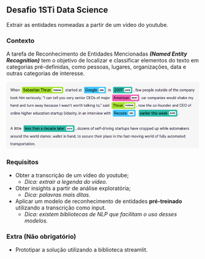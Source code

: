 ## Desafio 1STi Data Science   

Extrair as entidades nomeadas a partir de um vídeo do youtube.

### Contexto  
A tarefa de Reconhecimento de Entidades Mencionadas ***(Named Entity Recognition)*** tem o objetivo de localizar e classificar elementos do texto em categorias pré-definidas, como pessoas, lugares, organizações, data e outras categorias de interesse.

![NER](img/ner.png)

### Requisitos

* Obter a transcrição de um vídeo do youtube;
    * *Dica: extrair a legenda do vídeo.*
* Obter insights a partir de análise exploratória;
    * *Dica: palavras mais ditas.*
* Aplicar um modelo de reconhecimento de entidades **pré-treinado** utilizando a transcrição como input.
    * *Dica: existem bibliotecas de NLP que facilitam o uso desses modelos.*

### Extra (Não obrigatório)  
* Prototipar a solução utilizando a biblioteca streamlit.
